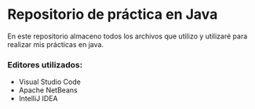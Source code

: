 # Repositorio de práctica en Java

En este repositorio almaceno todos los archivos que utilizo y utilizaré para realizar mis prácticas en java.

### Editores utilizados:
- Visual Studio Code
- Apache NetBeans
- IntelliJ IDEA

